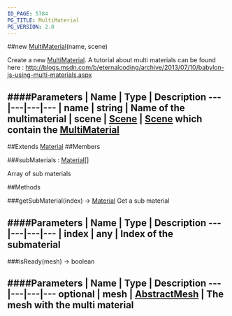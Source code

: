 ```yaml
---
ID_PAGE: 5784
PG_TITLE: MultiMaterial
PG_VERSION: 2.0
---
```

##new [MultiMaterial](page.php?p=5784)(name, scene)


Create a new [MultiMaterial](page.php?p=5784).
A tutorial about multi materials can be found here : http://blogs.msdn.com/b/eternalcoding/archive/2013/07/10/babylon-js-using-multi-materials.aspx


####Parameters
 | Name | Type | Description
---|---|---|---
 | name | string | Name of the multimaterial
 | scene | [Scene](page.php?p=5725) | [Scene](page.php?p=5725) which contain the [MultiMaterial](page.php?p=5784)
---

##Extends [Material](page.php?p=5783)
##Members

###subMaterials : [Material](page.php?p=5783)[]



Array of sub materials







##Methods

###getSubMaterial(index) &rarr; [Material](page.php?p=5783)
Get a sub material



####Parameters
 | Name | Type | Description
---|---|---|---
 | index | any | Index of the submaterial
---

###isReady(mesh) &rarr; boolean

####Parameters
 | Name | Type | Description
---|---|---|---
optional | mesh | [AbstractMesh](page.php?p=5720) | The mesh with the multi material
---
